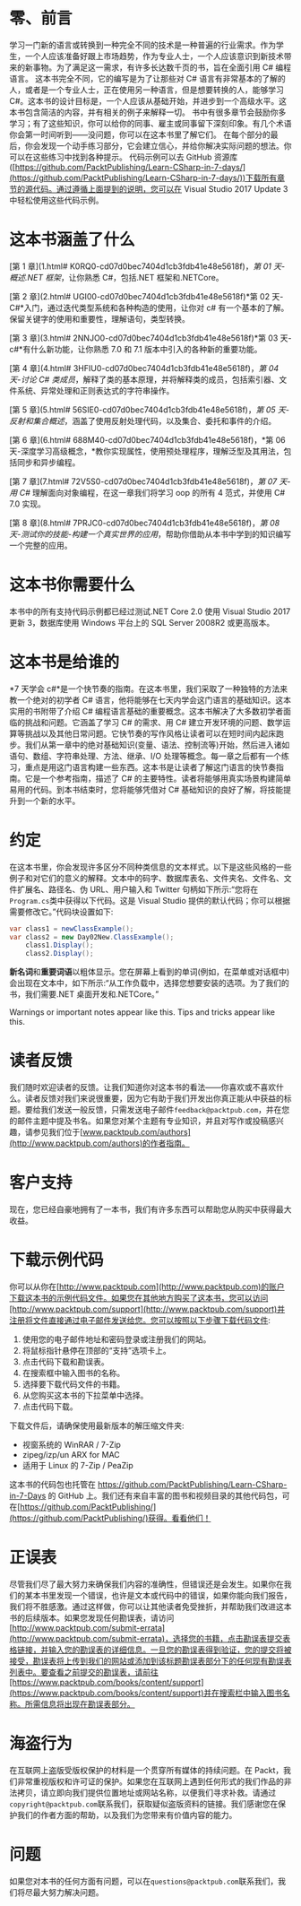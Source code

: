 # 零、前言

学习一门新的语言或转换到一种完全不同的技术是一种普遍的行业需求。作为学生，一个人应该准备好跟上市场趋势，作为专业人士，一个人应该意识到新技术带来的新事物。为了满足这一需求，有许多长达数千页的书，旨在全面引用 C# 编程语言。
这本书完全不同，它的编写是为了让那些对 C# 语言有非常基本的了解的人，或者是一个专业人士，正在使用另一种语言，但是想要转换的人，能够学习 C#。这本书的设计目标是，一个人应该从基础开始，并进步到一个高级水平。这本书包含简洁的内容，并有相关的例子来解释一切。
书中有很多章节会鼓励你多学习；有了这些知识，你可以给你的同事、雇主或同事留下深刻印象。有几个术语你会第一时间听到——没问题，你可以在这本书里了解它们。
在每个部分的最后，你会发现一个动手练习部分，它会建立信心，并给你解决实际问题的想法。你可以在这些练习中找到各种提示。
代码示例可以去 GitHub 资源库([https://github.com/PacktPublishing/Learn-CSharp-in-7-days/](https://github.com/PacktPublishing/Learn-CSharp-in-7-days/))下载所有章节的源代码。通过遵循上面提到的说明，您可以在 Visual Studio 2017 Update 3 中轻松使用这些代码示例。

# 这本书涵盖了什么

[第 1 章](1.html# K0RQ0-cd07d0bec7404d1cb3fdb41e48e5618f)，*第 01 天-概述.NET 框架*，让你熟悉 C#，包括.NET 框架和.NETCore。

[第 2 章](2.html# UGI00-cd07d0bec7404d1cb3fdb41e48e5618f)*第 02 天-C#*入门，通过迭代类型系统和各种构造的使用，让你对 c# 有一个基本的了解。保留关键字的使用和重要性，理解语句，类型转换。

[第 3 章](3.html# 2NNJO0-cd07d0bec7404d1cb3fdb41e48e5618f)*第 03 天-c#*有什么新功能，让你熟悉 7.0 和 7.1 版本中引入的各种新的重要功能。

[第 4 章](4.html# 3HFIU0-cd07d0bec7404d1cb3fdb41e48e5618f)，*第 04 天-讨论 C# 类成员*，解释了类的基本原理，并将解释类的成员，包括索引器、文件系统、异常处理和正则表达式的字符串操作。

[第 5 章](5.html# 56SIE0-cd07d0bec7404d1cb3fdb41e48e5618f)，*第 05 天-反射和集合概述*，涵盖了使用反射处理代码，以及集合、委托和事件的介绍。

[第 6 章](6.html# 688M40-cd07d0bec7404d1cb3fdb41e48e5618f)，*第 06 天-深度学习高级概念，*教你实现属性，使用预处理程序，理解泛型及其用法，包括同步和异步编程。

[第 7 章](7.html# 72V5S0-cd07d0bec7404d1cb3fdb41e48e5618f)，*第 07 天-用*
*C#* 理解面向对象编程，在这一章我们将学习 oop 的所有 4 范式，并使用 C# 7.0 实现。

[第 8 章](8.html# 7PRJC0-cd07d0bec7404d1cb3fdb41e48e5618f)，*第 08 天-测试你的技能-构建一个真实世界的应用*，帮助你借助从本书中学到的知识编写一个完整的应用。

# 这本书你需要什么

本书中的所有支持代码示例都已经过测试.NET Core 2.0 使用 Visual Studio 2017 更新 3，数据库使用 Windows 平台上的 SQL Server 2008R2 或更高版本。

# 这本书是给谁的

*7 天学会 c#*是一个快节奏的指南。在这本书里，我们采取了一种独特的方法来教一个绝对的初学者 C# 语言，他将能够在七天内学会这门语言的基础知识。这本实用的书附带了介绍 C# 编程语言基础的重要概念。这本书解决了大多数初学者面临的挑战和问题。它涵盖了学习 C# 的需求、用 C# 建立开发环境的问题、数学运算等挑战以及其他日常问题。它快节奏的写作风格让读者可以在短时间内起床跑步。我们从第一章中的绝对基础知识(变量、语法、控制流等)开始，然后进入诸如语句、数组、字符串处理、方法、继承、I/O 处理等概念。每一章之后都有一个练习，重点是用这门语言构建一些东西。这本书是让读者了解这门语言的快节奏指南。它是一个参考指南，描述了 C# 的主要特性。读者将能够用真实场景构建简单易用的代码。到本书结束时，您将能够凭借对 C# 基础知识的良好了解，将技能提升到一个新的水平。

# 约定

在这本书里，你会发现许多区分不同种类信息的文本样式。以下是这些风格的一些例子和对它们的意义的解释。文本中的码字、数据库表名、文件夹名、文件名、文件扩展名、路径名、伪 URL、用户输入和 Twitter 句柄如下所示:“您将在`Program.cs`类中获得以下代码。这是 Visual Studio 提供的默认代码；你可以根据需要修改它。”代码块设置如下:

```cs
var class1 = newClassExample(); 
var class2 = new Day02New.ClassExample(); 
    class1.Display(); 
    class2.Display(); 
```

**新名词**和**重要词语**以粗体显示。您在屏幕上看到的单词(例如，在菜单或对话框中)会出现在文本中，如下所示:“从工作负载中，选择您想要安装的选项。为了我们的书，我们需要.NET 桌面开发和.NETCore。”

Warnings or important notes appear like this. Tips and tricks appear like this.

# 读者反馈

我们随时欢迎读者的反馈。让我们知道你对这本书的看法——你喜欢或不喜欢什么。读者反馈对我们来说很重要，因为它有助于我们开发出你真正能从中获益的标题。要给我们发送一般反馈，只需发送电子邮件`feedback@packtpub.com`，并在您的邮件主题中提及书名。如果您对某个主题有专业知识，并且对写作或投稿感兴趣，请参见我们位于[www.packtpub.com/authors](http://www.packtpub.com/authors)的作者指南。

# 客户支持

现在，您已经自豪地拥有了一本书，我们有许多东西可以帮助您从购买中获得最大收益。

# 下载示例代码

你可以从你在[http://www.packtpub.com](http://www.packtpub.com)的账户下载这本书的示例代码文件。如果您在其他地方购买了这本书，您可以访问[http://www.packtpub.com/support](http://www.packtpub.com/support)并注册将文件直接通过电子邮件发送给您。您可以按照以下步骤下载代码文件:

1.  使用您的电子邮件地址和密码登录或注册我们的网站。
2.  将鼠标指针悬停在顶部的“支持”选项卡上。
3.  点击代码下载和勘误表。
4.  在搜索框中输入图书的名称。
5.  选择要下载代码文件的书籍。
6.  从您购买这本书的下拉菜单中选择。
7.  点击代码下载。

下载文件后，请确保使用最新版本的解压缩文件夹:

*   视窗系统的 WinRAR / 7-Zip
*   zipeg/izp/un ARX for MAC
*   适用于 Linux 的 7-Zip / PeaZip

这本书的代码包也托管在 https://github.com/PacktPublishing/Learn-CSharp-in-7-Days 的 GitHub 上。我们还有来自丰富的图书和视频目录的其他代码包，可在[https://github.com/PacktPublishing/](https://github.com/PacktPublishing/)获得。看看他们！

# 正误表

尽管我们尽了最大努力来确保我们内容的准确性，但错误还是会发生。如果你在我们的某本书里发现一个错误，也许是文本或代码中的错误，如果你能向我们报告，我们将不胜感激。通过这样做，你可以让其他读者免受挫折，并帮助我们改进这本书的后续版本。如果您发现任何勘误表，请访问[http://www.packtpub.com/submit-errata](http://www.packtpub.com/submit-errata)，选择您的书籍，点击勘误表提交表格链接，并输入您的勘误表的详细信息。一旦您的勘误表得到验证，您的提交将被接受，勘误表将上传到我们的网站或添加到该标题勘误表部分下的任何现有勘误表列表中。要查看之前提交的勘误表，请前往[https://www.packtpub.com/books/content/support](https://www.packtpub.com/books/content/support)并在搜索栏中输入图书名称。所需信息将出现在勘误表部分。

# 海盗行为

在互联网上盗版受版权保护的材料是一个贯穿所有媒体的持续问题。在 Packt，我们非常重视版权和许可证的保护。如果您在互联网上遇到任何形式的我们作品的非法拷贝，请立即向我们提供位置地址或网站名称，以便我们寻求补救。请通过`copyright@packtpub.com`联系我们，获取疑似盗版资料的链接。我们感谢您在保护我们的作者方面的帮助，以及我们为您带来有价值内容的能力。

# 问题

如果您对本书的任何方面有问题，可以在`questions@packtpub.com`联系我们，我们将尽最大努力解决问题。